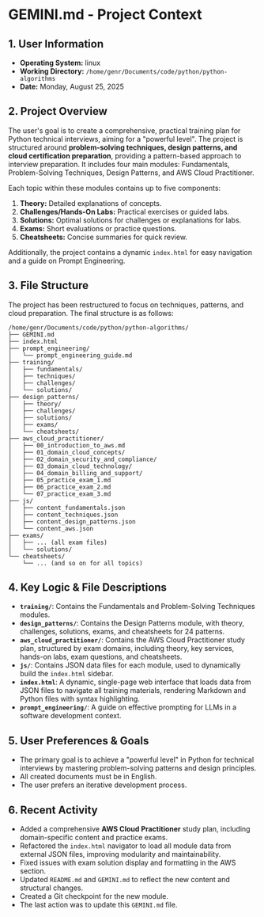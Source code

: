 # GEMINI.md - Project Context

## 1. User Information
- **Operating System:** linux
- **Working Directory:** `/home/genr/Documents/code/python/python-algorithms`
- **Date:** Monday, August 25, 2025

## 2. Project Overview
The user's goal is to create a comprehensive, practical training plan for Python technical interviews, aiming for a "powerful level". The project is structured around **problem-solving techniques, design patterns, and cloud certification preparation**, providing a pattern-based approach to interview preparation. It includes four main modules: Fundamentals, Problem-Solving Techniques, Design Patterns, and AWS Cloud Practitioner.

Each topic within these modules contains up to five components:
1.  **Theory:** Detailed explanations of concepts.
2.  **Challenges/Hands-On Labs:** Practical exercises or guided labs.
3.  **Solutions:** Optimal solutions for challenges or explanations for labs.
4.  **Exams:** Short evaluations or practice questions.
5.  **Cheatsheets:** Concise summaries for quick review.

Additionally, the project contains a dynamic `index.html` for easy navigation and a guide on Prompt Engineering.

## 3. File Structure
The project has been restructured to focus on techniques, patterns, and cloud preparation. The final structure is as follows:

```
/home/genr/Documents/code/python/python-algorithms/
├── GEMINI.md
├── index.html
├── prompt_engineering/
│   └── prompt_engineering_guide.md
├── training/
│   ├── fundamentals/
│   ├── techniques/
│   ├── challenges/
│   └── solutions/
├── design_patterns/
│   ├── theory/
│   ├── challenges/
│   ├── solutions/
│   ├── exams/
│   └── cheatsheets/
├── aws_cloud_practitioner/
│   ├── 00_introduction_to_aws.md
│   ├── 01_domain_cloud_concepts/
│   ├── 02_domain_security_and_compliance/
│   ├── 03_domain_cloud_technology/
│   ├── 04_domain_billing_and_support/
│   ├── 05_practice_exam_1.md
│   ├── 06_practice_exam_2.md
│   └── 07_practice_exam_3.md
├── js/
│   ├── content_fundamentals.json
│   ├── content_techniques.json
│   ├── content_design_patterns.json
│   └── content_aws.json
├── exams/
│   ├── ... (all exam files)
│   └── solutions/
└── cheatsheets/
    └── ... (and so on for all topics)
```

## 4. Key Logic & File Descriptions
- **`training/`**: Contains the Fundamentals and Problem-Solving Techniques modules.
- **`design_patterns/`**: Contains the Design Patterns module, with theory, challenges, solutions, exams, and cheatsheets for 24 patterns.
- **`aws_cloud_practitioner/`**: Contains the AWS Cloud Practitioner study plan, structured by exam domains, including theory, key services, hands-on labs, exam questions, and cheatsheets.
- **`js/`**: Contains JSON data files for each module, used to dynamically build the `index.html` sidebar.
- **`index.html`**: A dynamic, single-page web interface that loads data from JSON files to navigate all training materials, rendering Markdown and Python files with syntax highlighting.
- **`prompt_engineering/`**: A guide on effective prompting for LLMs in a software development context.

## 5. User Preferences & Goals
- The primary goal is to achieve a "powerful level" in Python for technical interviews by mastering problem-solving patterns and design principles.
- All created documents must be in English.
- The user prefers an iterative development process.

## 6. Recent Activity
- Added a comprehensive **AWS Cloud Practitioner** study plan, including domain-specific content and practice exams.
- Refactored the `index.html` navigator to load all module data from external JSON files, improving modularity and maintainability.
- Fixed issues with exam solution display and formatting in the AWS section.
- Updated `README.md` and `GEMINI.md` to reflect the new content and structural changes.
- Created a Git checkpoint for the new module.
- The last action was to update this `GEMINI.md` file.